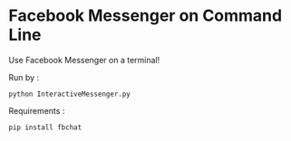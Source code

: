 # Facebook Messenger on Command Line

Use Facebook Messenger on a terminal!

Run by :
```
python InteractiveMessenger.py
```

Requirements :
```
pip install fbchat
```
